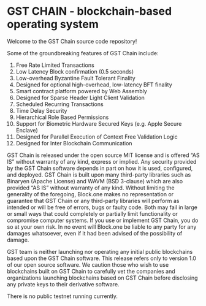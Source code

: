 
# GST CHAIN - blockchain-based operating system
 
Welcome to the GST Chain source code repository! 

Some of the groundbreaking features of GST Chain include:

1. Free Rate Limited Transactions 
1. Low Latency Block confirmation (0.5 seconds)
1. Low-overhead Byzantine Fault Tolerant Finality
1. Designed for optional high-overhead, low-latency BFT finality 
1. Smart contract platform powered by Web Assembly
1. Designed for Sparse Header Light Client Validation
1. Scheduled Recurring Transactions 
1. Time Delay Security
1. Hierarchical Role Based Permissions
1. Support for Biometric Hardware Secured Keys (e.g. Apple Secure Enclave)
1. Designed for Parallel Execution of Context Free Validation Logic
1. Designed for Inter Blockchain Communication 

GST Chain is released under the open source MIT license and is offered “AS IS” without warranty of any kind, express or implied. Any security provided by the GST Chain software depends in part on how it is used, configured, and deployed. GST Chain is built upon many third-party libraries such as Binaryen (Apache License) and WAVM  (BSD 3-clause) which are also provided “AS IS” without warranty of any kind. Without limiting the generality of the foregoing, Block.one makes no representation or guarantee that GST Chain or any third-party libraries will perform as intended or will be free of errors, bugs or faulty code. Both may fail in large or small ways that could completely or partially limit functionality or compromise computer systems. If you use or implement GST Chain, you do so at your own risk. In no event will Block.one be liable to any party for any damages whatsoever, even if it had been advised of the possibility of damage.  

GST team is neither launching nor operating any initial public blockchains based upon the GST Chain software. This release refers only to version 1.0 of our open source software. We caution those who wish to use blockchains built on GST Chain to carefully vet the companies and organizations launching blockchains based on GST Chain before disclosing any private keys to their derivative software. 

There is no public testnet running currently.

